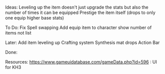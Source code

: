 Ideas:
Leveling up the item doesn't just upgrade the stats but also the number of times it can be equipped
Prestige the item itself (drops to only one equip higher base stats)

To Do:
Fix Spell swapping
Add equip item to character
show number of items not list

Later:
Add item leveling up
Crafting system
Synthesis mat drops
Action Bar

Done:

Resources:
https://www.gameuidatabase.com/gameData.php?id=596 : UI for KH3
